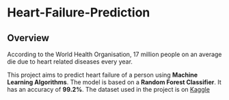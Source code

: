 # Heart-Failure-Prediction
## Overview
According to the World Health Organisation, 17 million people on an average die due to heart related diseases every year.

This project aims to predict heart failure of a person using **Machine Learning Algorithms**. The model is based on a __Random Forest Classifier__. It has an accuracy of **99.2%**. The dataset used in the project is on [Kaggle](https://www.kaggle.com/ronitf/heart-disease-uci)
